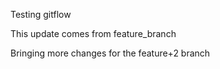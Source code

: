 Testing gitflow

This update comes from feature_branch

Bringing more changes for the feature+2 branch